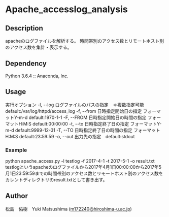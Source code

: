 # Apache_accesslog_analysis
## Description
apacheのログファイルを解析する。
時間帯別のアクセス数とリモートホスト別のアクセス数を集計・表示する。

## Dependency
Python 3.6.4 :: Anaconda, Inc.

## Usage
実行オプション
-l, --log ログファイルのパスの指定　＊複数指定可能 default:/var/log/httpd/access_log
-f, --from 日時指定開始日の指定 フォーマットY-m-d default:1970-1-1
-F, --FROM 日時指定開始日の時間の指定 フォーマットH:M:S default:00:00:00
-t, --to 日時指定終了日の指定 フォーマットY-m-d default:9999-12-31
-T, --TO 日時指定終了日の時間の指定 フォーマットH:M:S default:23:59:59
-o, --out 出力先の指定　default:stdout
### Example
python apache_access.py -l testlog -f 2017-4-1 -t 2017-5-1 -o result.txt
testlogというapacheのログファイルから2017年4月1日00:00:00から2017年5月1日23:59:59までの時間帯別のアクセス数とリモートホスト別のアクセス数をカレントディレクトリのresult.txtとして書き出す。
## Author
松島　佑樹　Yuki Matsushima (m172240@hiroshima-u.ac.jp)